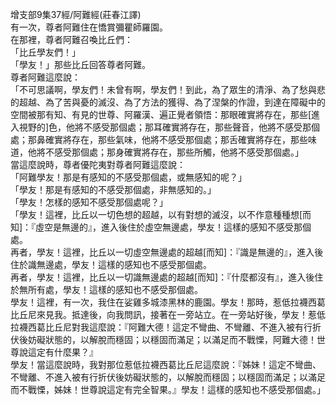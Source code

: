 增支部9集37經/阿難經(莊春江譯)  
有一次，尊者阿難住在憍賞彌瞿師羅園。  
在那裡，尊者阿難召喚比丘們：  
「比丘學友們！」  
「學友！」那些比丘回答尊者阿難。  
尊者阿難這麼說：  
「不可思議啊，學友們！未曾有啊，學友們！到此，為了眾生的清淨、為了愁與悲的超越、為了苦與憂的滅沒、為了方法的獲得、為了涅槃的作證，到達在障礙中的空間被那有知、有見的世尊、阿羅漢、遍正覺者領悟：那眼確實將存在，那些[進入視野的]色，他將不感受那個處；那耳確實將存在，那些聲音，他將不感受那個處；那鼻確實將存在，那些氣味，他將不感受那個處；那舌確實將存在，那些味道，他將不感受那個處；那身確實將存在，那些所觸，他將不感受那個處。」  
當這麼說時，尊者優陀夷對尊者阿難這麼說：  
「阿難學友！那是有感知的不感受那個處，或無感知的呢？」  
「學友！那是有感知的不感受那個處，非無感知的。」  
「學友！怎樣的感知不感受那個處呢？」  
「學友！這裡，比丘以一切色想的超越，以有對想的滅沒，以不作意種種想[而知]：『虛空是無邊的』，進入後住於虛空無邊處，學友！這樣的感知不感受那個處。  
再者，學友！這裡，比丘以一切虛空無邊處的超越[而知]：『識是無邊的』，進入後住於識無邊處，學友！這樣的感知也不感受那個處。  
再者，學友！這裡，比丘以一切識無邊處的超越[而知]：『什麼都沒有』，進入後住於無所有處，學友！這樣的感知也不感受那個處。  
學友！這裡，有一次，我住在娑雞多城漆黑林的鹿園。學友！那時，惹低拉襪西葛比丘尼來見我。抵達後，向我問訊，接著在一旁站立。在一旁站好後，學友！惹低拉襪西葛比丘尼對我這麼說：『阿難大德！這定不彎曲、不彎離、不進入被有行折伏後妨礙狀態的，以解脫而穩固；以穩固而滿足；以滿足而不戰慄，阿難大德！世尊說這定有什麼果？』  
學友！當這麼說時，我對那位惹低拉襪西葛比丘尼這麼說：『姊妹！這定不彎曲、不彎離、不進入被有行折伏後妨礙狀態的，以解脫而穩固；以穩固而滿足；以滿足而不戰慄，姊妹！世尊說這定有完全智果。』學友！這樣的感知也不感受那個處。」  
  
  
